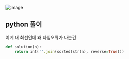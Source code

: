 ![image](https://user-images.githubusercontent.com/45659433/157171606-640d62da-8133-4e64-b00f-6e7221c683c5.png)

##  python 풀이 

이게 내 최선인데 왜 타임오류가 나는건
```ruby
def solution(n):
    return int(''.join(sorted(str(n), reverse=True)))
```
<!--stackedit_data:
eyJoaXN0b3J5IjpbLTc0MTM2NzU1Nl19
-->